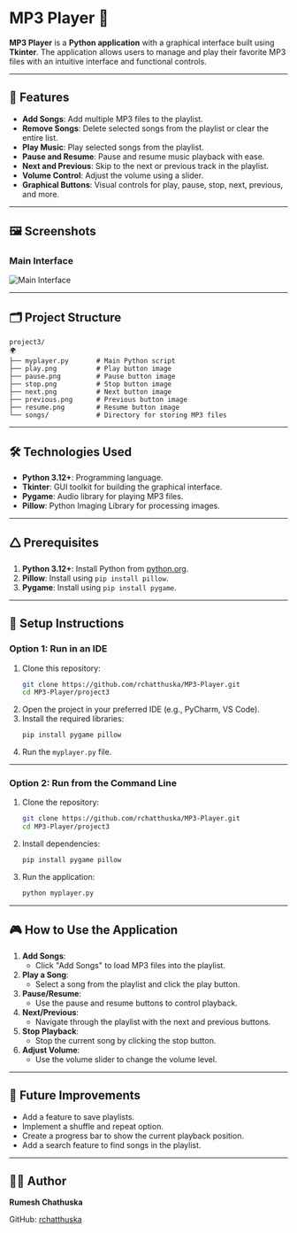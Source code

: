 # MP3 Player 🎵

**MP3 Player** is a **Python application** with a graphical interface built using **Tkinter**. The application allows users to manage and play their favorite MP3 files with an intuitive interface and functional controls.

---

## 🚀 Features
- **Add Songs**: Add multiple MP3 files to the playlist.
- **Remove Songs**: Delete selected songs from the playlist or clear the entire list.
- **Play Music**: Play selected songs from the playlist.
- **Pause and Resume**: Pause and resume music playback with ease.
- **Next and Previous**: Skip to the next or previous track in the playlist.
- **Volume Control**: Adjust the volume using a slider.
- **Graphical Buttons**: Visual controls for play, pause, stop, next, previous, and more.

---

## 🖼 Screenshots

### Main Interface
![Main Interface](img/[main_interface.png](https://github.com/rchatthuska/MP3-Player/blob/main/Screenshot%202025-01-15%20172746.png))

---

## 🗂 Project Structure
```
project3/
🌍
├── myplayer.py       # Main Python script
├── play.png          # Play button image
├── pause.png         # Pause button image
├── stop.png          # Stop button image
├── next.png          # Next button image
├── previous.png      # Previous button image
├── resume.png        # Resume button image
└── songs/            # Directory for storing MP3 files
```

---

## 🛠️ Technologies Used
- **Python 3.12+**: Programming language.
- **Tkinter**: GUI toolkit for building the graphical interface.
- **Pygame**: Audio library for playing MP3 files.
- **Pillow**: Python Imaging Library for processing images.

---

## 🛆 Prerequisites
1. **Python 3.12+**: Install Python from [python.org](https://www.python.org/).
2. **Pillow**: Install using `pip install pillow`.
3. **Pygame**: Install using `pip install pygame`.

---

## 🥧 Setup Instructions

### Option 1: Run in an IDE
1. Clone this repository:
   ```bash
   git clone https://github.com/rchatthuska/MP3-Player.git
   cd MP3-Player/project3
   ```
2. Open the project in your preferred IDE (e.g., PyCharm, VS Code).
3. Install the required libraries:
   ```bash
   pip install pygame pillow
   ```
4. Run the `myplayer.py` file.

---

### Option 2: Run from the Command Line
1. Clone the repository:
   ```bash
   git clone https://github.com/rchatthuska/MP3-Player.git
   cd MP3-Player/project3
   ```
2. Install dependencies:
   ```bash
   pip install pygame pillow
   ```
3. Run the application:
   ```bash
   python myplayer.py
   ```

---

## 🎮 How to Use the Application
1. **Add Songs**:
   - Click "Add Songs" to load MP3 files into the playlist.
2. **Play a Song**:
   - Select a song from the playlist and click the play button.
3. **Pause/Resume**:
   - Use the pause and resume buttons to control playback.
4. **Next/Previous**:
   - Navigate through the playlist with the next and previous buttons.
5. **Stop Playback**:
   - Stop the current song by clicking the stop button.
6. **Adjust Volume**:
   - Use the volume slider to change the volume level.

---

## 📌 Future Improvements
- Add a feature to save playlists.
- Implement a shuffle and repeat option.
- Create a progress bar to show the current playback position.
- Add a search feature to find songs in the playlist.

---

## 🧑‍💻 Author
**Rumesh Chathuska**

GitHub: [rchatthuska](https://github.com/rchatthuska)
